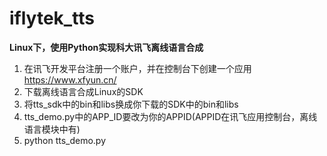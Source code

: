 # iflytek_tts
**Linux下，使用Python实现科大讯飞离线语言合成**

1. 在讯飞开发平台注册一个账户，并在控制台下创建一个应用  https://www.xfyun.cn/
2. 下载离线语言合成Linux的SDK
3. 将tts_sdk中的bin和libs换成你下载的SDK中的bin和libs
4. tts_demo.py中的APP_ID要改为你的APPID(APPID在讯飞应用控制台，离线语言模块中有)
5. python tts_demo.py
